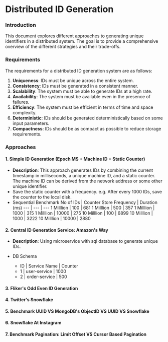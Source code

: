 # Distributed ID Generation


### Introduction
This document explores different approaches to generating unique identifiers in a distributed system. The goal is to provide a comprehensive overview of the different strategies and their trade-offs.


### Requirements
The requirements for a distributed ID generation system are as follows:
1. **Uniqueness**: IDs must be unique across the entire system.
2. **Consistency**: IDs must be generated in a consistent manner.
3. **Scalability**: The system must be able to generate IDs at a high rate.
4. **Availability**: The system must be available even in the presence of failures.
5. **Efficiency**: The system must be efficient in terms of time and space complexity.
6. **Deterministic**: IDs should be generated deterministically based on some input parameters.
7. **Compactness**: IDs should be as compact as possible to reduce storage requirements. 


### Approaches

#### 1. Simple ID Generation (Epoch MS + Machine ID + Static Counter)
- **Description**: This approach generates IDs by combining the current timestamp in milliseconds, a unique machine ID, and a static counter. The machine ID can be derived from the network address or some other unique identifier.
- Save the static counter with a frequency. e.g. After every 1000 IDs, save the counter to the local disk.
- Sequential Benchmark
No of IDs | Counter Store Frequency | Duration (ms)
--- | --- | ---
1 Milllion | 100 | 681
1 Milllion | 500 | 357
1 Milllion | 1000 | 315
1 Milllion | 10000 | 275
10 Milllion | 100 | 6899
10 Milllion | 1000 | 3222
10 Milllion | 10000 | 2880

#### 2. Central ID Generation Service: Amazon's Way

- **Description**: Using microservice with sql database to generate unique IDs.

- DB Schema
  -  ID | Service Name | Counter
  -  1  |  user-service | 1000
  -  2  |  order-service | 500

#### 3. Fliker's Odd Even ID Generation
#### 4. Twitter's Snowflake
#### 5. Benchmark UUID VS MongoDB's ObjectID VS UUID VS Snowflake
#### 6. Snowflake At Instagram
#### 7. Benchmark Pagination: Limit Offset VS Cursor Based Pagination


